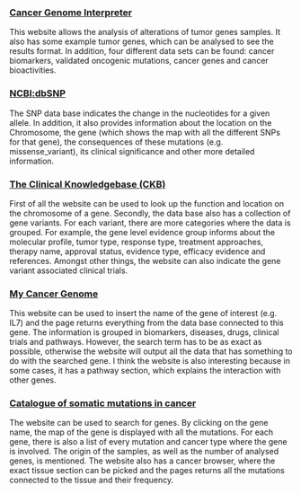 ### [Cancer Genome Interpreter](https://www.cancergenomeinterpreter.org/home)

This website allows the analysis of alterations of tumor genes samples. It also has some example tumor genes, which can be analysed to see the results format. In addition, four different data sets can be found: cancer biomarkers, validated oncogenic mutations, cancer genes and cancer bioactivities.  

### [NCBI:dbSNP](https://www.ncbi.nlm.nih.gov/snp/docs/entrez_help/)

The SNP data base  indicates the change in the nucleotides for a given allele. In addition, it also provides information about the location on the Chromosome, the gene (which shows the map with all the different SNPs for that gene), the consequences of these mutations (e.g. missense_variant), its clinical significance and other more detailed information.

### [The Clinical Knowledgebase (CKB)](https://ckb.jax.org/)

First of all the website can be used to look up the function and location on the chromosome of a gene. Secondly, the data base also has a collection of gene 
variants. For each variant, there are more categories where the data is grouped. For example, the gene level evidence group informs about the molecular profile, tumor type, response type, treatment approaches, therapy name, approval status, evidence type, efficacy evidence and references. Amongst other things, the website can also indicate the gene variant associated clinical trials. 

### [My Cancer Genome](https://www.mycancergenome.org/)

This website can be used to insert the name of the gene of interest (e.g. IL7) and the page returns everything from the data base connected to this gene. The information is grouped in biomarkers, diseases, drugs, clinical trials and pathways. However, the search term has to be as exact as possible, otherwise the website will output all the data that has something to do with the searched gene. I think the website is also interesting because in some cases, it has a pathway section, which explains the interaction with other genes.

### [Catalogue of somatic mutations in cancer](https://cancer.sanger.ac.uk/cosmic)

The website can be used to search for genes. By clicking on the gene name, the map of the gene is displayed with all the mutations. For each gene, there is also a list of every mutation and cancer type where the gene is involved. The origin of the samples, as well as the number of analysed genes, is mentioned. The website also has a cancer browser, where the exact tissue section can be picked and the pages returns all the mutations connected to the tissue and their frequency.
